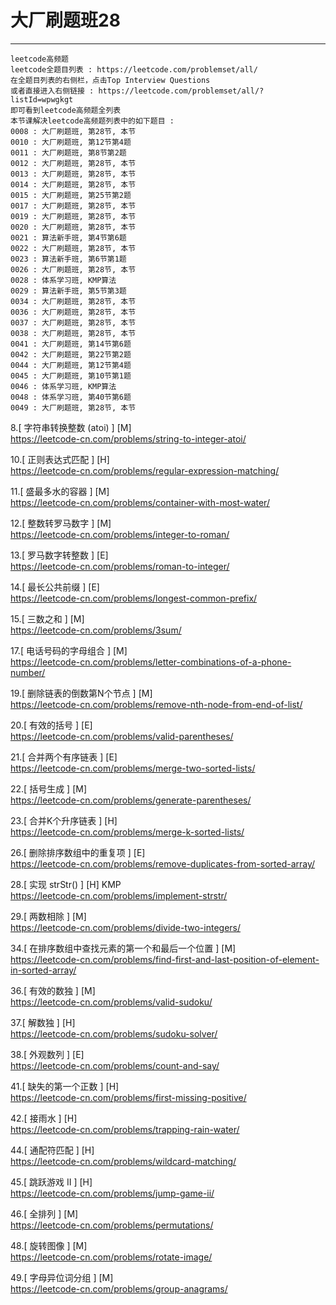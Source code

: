 # 大厂刷题班28
---

```
leetcode高频题
leetcode全题目列表 : https://leetcode.com/problemset/all/
在全题目列表的右侧栏，点击Top Interview Questions
或者直接进入右侧链接 : https://leetcode.com/problemset/all/?listId=wpwgkgt
即可看到leetcode高频题全列表
本节课解决leetcode高频题列表中的如下题目 : 
0008 : 大厂刷题班, 第28节, 本节
0010 : 大厂刷题班, 第12节第4题
0011 : 大厂刷题班, 第8节第2题
0012 : 大厂刷题班, 第28节, 本节
0013 : 大厂刷题班, 第28节, 本节
0014 : 大厂刷题班, 第28节, 本节
0015 : 大厂刷题班, 第25节第2题
0017 : 大厂刷题班, 第28节, 本节
0019 : 大厂刷题班, 第28节, 本节
0020 : 大厂刷题班, 第28节, 本节
0021 : 算法新手班, 第4节第6题
0022 : 大厂刷题班, 第28节, 本节
0023 : 算法新手班, 第6节第1题
0026 : 大厂刷题班, 第28节, 本节
0028 : 体系学习班, KMP算法
0029 : 算法新手班, 第5节第3题
0034 : 大厂刷题班, 第28节, 本节
0036 : 大厂刷题班, 第28节, 本节
0037 : 大厂刷题班, 第28节, 本节
0038 : 大厂刷题班, 第28节, 本节
0041 : 大厂刷题班, 第14节第6题
0042 : 大厂刷题班, 第22节第2题
0044 : 大厂刷题班, 第12节第4题
0045 : 大厂刷题班, 第10节第1题
0046 : 体系学习班, KMP算法
0048 : 体系学习班, 第40节第6题
0049 : 大厂刷题班, 第28节, 本节
```


8.[ 字符串转换整数 (atoi) ] [M]    
https://leetcode-cn.com/problems/string-to-integer-atoi/

10.[ 正则表达式匹配 ] [H]    
https://leetcode-cn.com/problems/regular-expression-matching/

11.[ 盛最多水的容器 ] [M]    
https://leetcode-cn.com/problems/container-with-most-water/

12.[ 整数转罗马数字 ] [M]    
https://leetcode-cn.com/problems/integer-to-roman/

13.[ 罗马数字转整数 ] [E]    
https://leetcode-cn.com/problems/roman-to-integer/

14.[ 最长公共前缀 ] [E]    
https://leetcode-cn.com/problems/longest-common-prefix/

15.[ 三数之和 ] [M]  
https://leetcode-cn.com/problems/3sum/

17.[ 电话号码的字母组合 ]  [M]  
https://leetcode-cn.com/problems/letter-combinations-of-a-phone-number/

19.[ 删除链表的倒数第N个节点 ]   [M]  
https://leetcode-cn.com/problems/remove-nth-node-from-end-of-list/

20.[ 有效的括号 ]  [E]  
https://leetcode-cn.com/problems/valid-parentheses/

21.[ 合并两个有序链表 ] [E]  
https://leetcode-cn.com/problems/merge-two-sorted-lists/

22.[ 括号生成 ] [M]    
https://leetcode-cn.com/problems/generate-parentheses/

23.[ 合并K个升序链表 ] [H]  
https://leetcode-cn.com/problems/merge-k-sorted-lists/

26.[ 删除排序数组中的重复项 ] [E]    
https://leetcode-cn.com/problems/remove-duplicates-from-sorted-array/

28.[ 实现 strStr() ]  [H]    KMP  
https://leetcode-cn.com/problems/implement-strstr/

29.[ 两数相除 ]  [M]    
https://leetcode-cn.com/problems/divide-two-integers/

34.[ 在排序数组中查找元素的第一个和最后一个位置 ] [M]    
https://leetcode-cn.com/problems/find-first-and-last-position-of-element-in-sorted-array/

36.[ 有效的数独 ] [M]     
https://leetcode-cn.com/problems/valid-sudoku/

37.[ 解数独 ] [H]    
https://leetcode-cn.com/problems/sudoku-solver/

38.[ 外观数列 ] [E]  
https://leetcode-cn.com/problems/count-and-say/

41.[ 缺失的第一个正数 ] [H]  
https://leetcode-cn.com/problems/first-missing-positive/

42.[ 接雨水 ] [H]  
https://leetcode-cn.com/problems/trapping-rain-water/

44.[ 通配符匹配 ] [H]  
https://leetcode-cn.com/problems/wildcard-matching/

45.[ 跳跃游戏 II ] [H]  
https://leetcode-cn.com/problems/jump-game-ii/

46.[ 全排列 ] [M]  
https://leetcode-cn.com/problems/permutations/

48.[ 旋转图像 ] [M]  
https://leetcode-cn.com/problems/rotate-image/

49.[ 字母异位词分组 ] [M]  
https://leetcode-cn.com/problems/group-anagrams/
